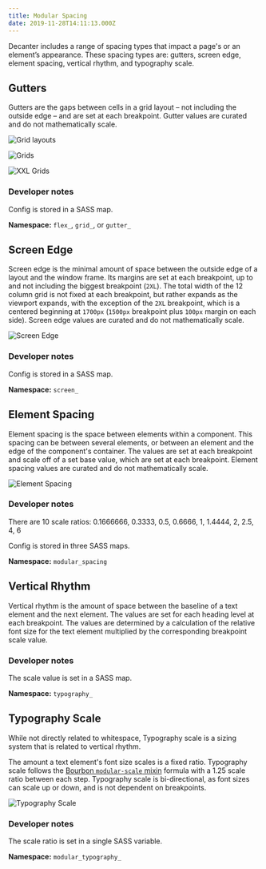 ```yaml
---
title: Modular Spacing
date: 2019-11-28T14:11:13.000Z
---
```

Decanter includes a range of spacing types that impact a page's or an element’s appearance. These spacing types are: gutters, screen edge, element spacing, vertical rhythm, and typography scale.

## Gutters

Gutters are the gaps between cells in a grid layout – not including the outside edge – and are set at each breakpoint. Gutter values are curated and do not mathematically scale.

![Grid layouts](/img/53123308-9b6d7680-350d-11e9-8f3f-efc58e2b2f8b.png)

![Grids](/img/53123313-9dcfd080-350d-11e9-8bfd-bd21c89d86b9.png)

![XXL Grids](/img/53123314-9f00fd80-350d-11e9-9b49-800d9296a858.png)

### Developer notes

Config is stored in a SASS map.

**Namespace:** `flex_`, `grid_`, or `gutter_`

## Screen Edge

Screen edge is the minimal amount of space between the outside edge of a layout and the window frame. Its margins are set at each breakpoint, up to and not including the biggest breakpoint (`2XL`). The total width of the 12 column grid is not fixed at each breakpoint, but rather expands as the viewport expands, with the exception of the `2XL` breakpoint, which is a centered beginning at `1700px` (`1500px` breakpoint plus `100px` margin on each side). Screen edge values are curated and do not mathematically scale.

![Screen Edge](https://user-images.githubusercontent.com/8933670/53132051-53594e80-3523-11e9-84c5-8d7290e36089.png)

### Developer notes

Config is stored in a SASS map.

**Namespace:** `screen_`

## Element Spacing

Element spacing is the space between elements within a component. This spacing can be between several elements, or between an element and the edge of the component's container. The values are set at each breakpoint and scale off of a set base value, which are set at each breakpoint. Element spacing values are curated and do not mathematically scale.

![Element Spacing](https://user-images.githubusercontent.com/8933670/53123740-9d840500-350e-11e9-9507-23a4f2bb54f0.png)

### Developer notes

There are 10 scale ratios: 0.1666666, 0.3333, 0.5, 0.6666, 1, 1.4444, 2, 2.5, 4, 6

Config is stored in three SASS maps.

**Namespace:** `modular_spacing`

## Vertical Rhythm

Vertical rhythm is the amount of space between the baseline of a text element and the next element. The values are set for each heading level at each breakpoint. The values are determined by a calculation of the relative font size for the text element multiplied by the corresponding breakpoint scale value.

### Developer notes

The scale value is set in a SASS map.

**Namespace:** `typography_`

## Typography Scale

While not directly related to whitespace, Typography scale is a sizing system that is related to vertical rhythm. 

The amount a text element's font size scales is a fixed ratio. Typography scale follows the [Bourbon `modular-scale` mixin](https://www.bourbon.io/docs/5.1.0/#modular-scale) formula with a 1.25 scale ratio between each step. Typography scale is bi-directional, as font sizes can scale up or down, and is not dependent on breakpoints.

![Typography Scale](https://user-images.githubusercontent.com/8933670/53123612-51d15b80-350e-11e9-92ef-adbe4757c287.png)

### Developer notes

The scale ratio is set in a single SASS variable.

**Namespace:** `modular_typography_`
